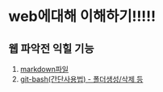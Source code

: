 # web에대해 이해하기!!!!!

## 웹 파악전 익힐 기능
 1. [markdown파일](http://guides.github.com/features/mastering-markdown/)
 2. [git-bash(간단사용법) - 폴더생성/삭제 등](git_bash_basic.md)
 